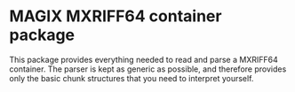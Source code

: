 # MAGIX MXRIFF64 container package

This package provides everything needed to read and parse a MXRIFF64 container.
The parser is kept as generic as possible, and therefore provides only the basic chunk structures that you need to interpret yourself.
